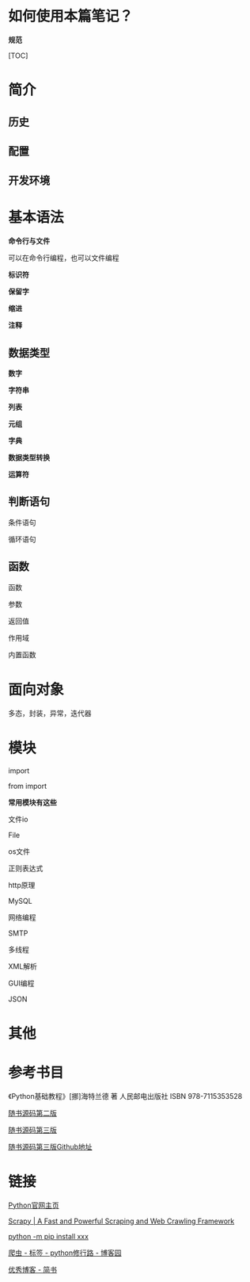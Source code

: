 # 如何使用本篇笔记？









**规范**











[TOC]

# 简介

## 历史



## 配置



## 开发环境





# 基本语法

**命令行与文件**

可以在命令行编程，也可以文件编程



**标识符**



**保留字**



**缩进**



**注释**

## 数据类型

**数字**

**字符串**

**列表**

**元组**

**字典**

**数据类型转换**

**运算符**



## 判断语句

条件语句

循环语句



## 函数

函数

参数

返回值





作用域





内置函数



# 面向对象

多态，封装，异常，迭代器















# 模块

import

from import



**常用模块有这些**

文件io

File

os文件

正则表达式

http原理

MySQL

网络编程

SMTP

多线程

XML解析

GUI编程

JSON









# 其他







# 参考书目

《Python基础教程》[挪]海特兰德 著 人民邮电出版社 ISBN 978-7115353528

[随书源码第二版](https://www.apress.com/cn/book/9781590599822)

[随书源码第三版](https://www.apress.com/cn/book/9781484200292)

[随书源码第三版Github地址](https://github.com/apress/beginning-python-3ed)



# 链接

[Python官网主页](https://www.python.org/) 

[Scrapy | A Fast and Powerful Scraping and Web Crawling Framework](https://scrapy.org/) 

[python -m pip install xxx](http://www.runoob.com/w3cnote/python-pip-install-usage.html) 

[爬虫 - 标签 - python修行路 - 博客园](https://www.cnblogs.com/zhaof/tag/爬虫/default.html?page=2) 

[优秀博客 - 简书](https://www.jianshu.com/p/5d7366ac16ec) 